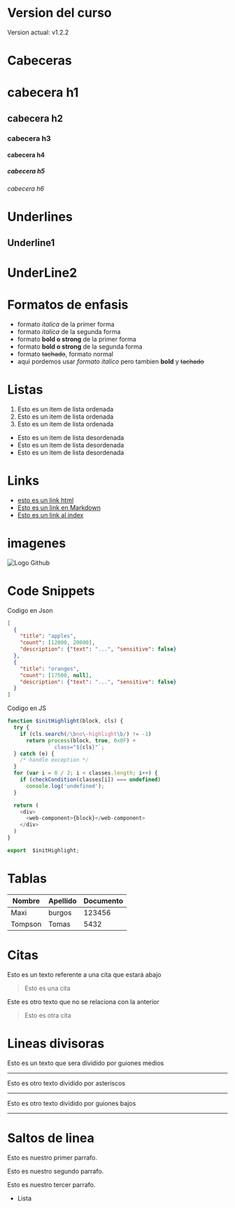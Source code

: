 # Version del curso
Version actual: v1.2.2 

# Cabeceras
# cabecera h1
## cabecera h2
### cabecera h3
#### cabecera h4
##### cabecera h5
###### cabecera h6

# Underlines
Underline1
----------
UnderLine2
==========

# Formatos de enfasis

- formato *italica* de la primer forma 
- formato _italica_ de la segunda forma
- formato **bold o strong** de la primer forma
- formato __bold o strong__ de la segunda forma
- formato ~~tachado~~, formato normal
- aqui pordemos usar *formato italico* pero tambien **bold** y ~~tachado~~

# Listas
1. Esto es un item de lista ordenada
2. Esto es un item de lista ordenada
3. Esto es un item de lista ordenada
- Esto es un item de lista desordenada
- Esto es un item de lista desordenada
- Esto es un item de lista desordenada


# Links
- <a href="www.google.com">esto es un link html </a>
- [Esto es un link en Markdown](http://www.google.com)
- [Esto es un link al index](index.html)

# imagenes 
![Logo Github](https://logos-marcas.com/wp-content/uploads/2020/11/GitHub-Logo.png)

# Code Snippets
Codigo en Json
```JSON
[
  {
    "title": "apples",
    "count": [12000, 20000],
    "description": {"text": "...", "sensitive": false}
  },
  {
    "title": "oranges",
    "count": [17500, null],
    "description": {"text": "...", "sensitive": false}
  }
]
```
Codigo en JS
```javaScript
function $initHighlight(block, cls) {
  try {
    if (cls.search(/\bno\-highlight\b/) != -1)
      return process(block, true, 0x0F) +
             ` class="${cls}"`;
  } catch (e) {
    /* handle exception */
  }
  for (var i = 0 / 2; i < classes.length; i++) {
    if (checkCondition(classes[i]) === undefined)
      console.log('undefined');
  }

  return (
    <div>
      <web-component>{block}</web-component>
    </div>
  )
}

export  $initHighlight;
```

# Tablas
| Nombre | Apellido | Documento |
| ------ | -------- | --------- |
| Maxi | burgos | 123456 |
| Tompson | Tomas | 5432 |

# Citas
Esto es un texto referente a una cita que estará abajo
> Esto es una cita

Este es otro texto que no se relaciona con la anterior
> Esto es otra cita

# Lineas divisoras
Esto es un texto que sera dividido por guiones medios

---

Esto es otro texto dividido por asteriscos

***

Esto es otro texto dividido por guiones bajos

___

# Saltos de linea
Esto es nuestro primer parrafo.

Esto es nuestro segundo parrafo.

Esto es nuestro tercer parrafo.
- Lista